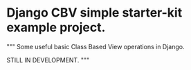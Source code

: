 Django CBV simple starter-kit example project.
==========================================

""" Some useful basic Class Based View operations in Django.

STILL IN DEVELOPMENT.
"""
